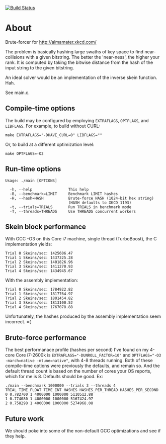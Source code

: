 [![Build Status](https://travis-ci.org/cemeyer/xkcd-skein-brute.png?branch=master)](https://travis-ci.org/cemeyer/xkcd-skein-brute)

About
=====

Brute-forcer for http://almamater.xkcd.com/

The problem is basically hashing large swaths of key space to find
near-collisions with a given bitstring. The better the 'near-ness', the higher
your rank. It is computed by taking the bitwise distance from the hash of the
input string to the given bitstring.

An ideal solver would be an implementation of the inverse skein function. Hah.

See main.c.

Compile-time options
--------------------

The build may be configured by employing `EXTRAFLAGS`, `OPTFLAGS`, and
`LIBFLAGS`. For example, to build without CURL:

    make EXTRAFLAGS="-DHAVE_CURL=0" LIBFLAGS=""

Or, to build at a different optimization level:

    make OPTFLAGS=-O2

Run-time options
----------------

    Usage: ./main [OPTIONS]
    
      -h, --help                This help
      -B, --benchmark=LIMIT     Benchmark LIMIT hashes
      -H, --hash=HASH           Brute-force HASH (1024-bit hex string)
                                (HASH defaults to XKCD 1193)
      -t, --trials=TRIALS       Run TRIALS in benchmark mode
      -T, --threads=THREADS     Use THREADS concurrent workers


Skein block performance
-----------------------

With GCC -O3 on this Core i7 machine, single thread (TurboBoost), the C
implementation yields:

    Trial 0 Skeins/sec: 1425606.47
    Trial 1 Skeins/sec: 1437325.28
    Trial 2 Skeins/sec: 1401826.96
    Trial 3 Skeins/sec: 1411270.93
    Trial 4 Skeins/sec: 1434945.67

With the assembly implementation:

    Trial 0 Skeins/sec: 1784922.82
    Trial 1 Skeins/sec: 1817764.97
    Trial 2 Skeins/sec: 1801454.82
    Trial 3 Skeins/sec: 1813100.52
    Trial 4 Skeins/sec: 1767078.88

Unfortunately, the hashes produced by the assembly implementation seem
incorrect. =(

Brute-force performance
-----------------------

The best performanace profile (hashes per second) I've found on my 4-core Core
i7-2600k is `EXTRAFLAGS="-DUNROLL_FACTOR=10"` and `OPTFLAGS="-O3 -march=native
-mtune=native"`, with 4-8 threads running. Both of these compile-time options
were previously the defaults, and remain so. And the default thread count is
based on the number of cores your OS reports, which for me is 8. Defaults
should be good. Ex:

    ./main --benchmark 1000000 --trials 3 --threads 4
    TRIAL TIME_FLOAT TIME_INT HASHES HASHES_PER_THREAD HASHES_PER_SECOND
    0 0.782700 1 4000000 1000000 5110512.88
    1 0.774080 1 4000000 1000000 5167424.97
    2 0.758298 1 4000000 1000000 5274968.08

Future work
-----------

We should poke into some of the non-default GCC optimizations and see if they
help.
